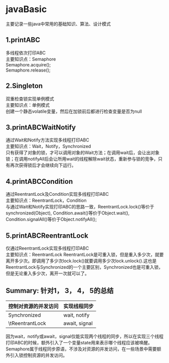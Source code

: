 # javaBasic
主要记录一些java中常用的基础知识、算法、设计模式  
## 1.printABC
多线程依次打印ABC  
主要知识点：Semaphore  
Semaphore.acquire();  
Semaphore.release();  
## 2.Singleton
双重检查锁实现单例模式  
主要知识点：单例模式  
创建一个静态volatile变量，然后在加锁前后都进行检查变量是否为null  
## 3.printABCWaitNotify  
通过Wait和Notify方法实现多线程打印ABC  
主要知识点：Wait，Notify，Synchronized  
只有获得了对象的锁，才可以调用对象的Wait方法；在调用wait后，会让出对象锁；在调用notifyAll后会让所用wait的线程解除wait状态，重新参与锁的竞争，只有再次获得锁后才会继续向下运行。  
## 4.printABCCondition  
通过ReentrantLock及Condition实现多线程打印ABC  
主要知识点：ReentrantLock，Condition  
与通过Wait和Notify实现打印ABC的思路一致，ReentrantLock.lock()等价于synchronized(Object), Condition.await()等价于Object.wait(), Condition.signalAll()等价于Object.notifyAll();  
## 5.printABCReentrantLock  
仅通过ReentrantLock实现多线程打印ABC  
主要知识点：ReentrantLock
ReentrantLock是可重入锁，但是重入多少次，就要离开多少次。即调用了多少次lock.lock()就要调用多少次lock.unlock().这也是ReentrantLock与Synchronized的一个主要区别，Synchronized也是可重入锁，但是无论重入多少次，离开一次就可以了。
## Summary: 针对1， 3， 4， 5的总结  
控制对资源的并发访问| 实现线程同步   
-- | --  
Synchronized   | wait, notify   
|\tReentrantLock  |await, signal|  
因为wait，notify或await，signal仅能实现两个线程的同步，所以在实现三个线程打印ABC的时候，额外引入了一个变量state用来表示哪个线程应该被唤醒。  
Semaphore属于线程同步原语，不涉及对资源的并发访问，在一些场景中需要额外引入锁控制资源的并发访问。  
